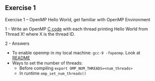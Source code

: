 
## Exercise 1

Exercise 1 – OpenMP Hello World, get familiar with OpenMP Environment

1 -  Write an OpenMP [C code](hello.c) with each thread printing Hello World from Thread X! where X is the thread ID.

2 - Answers
  - To enable openmp in my local machine: ```gcc-9 -fopenmp```. Look at [README](README.md)
  - Ways to set the number of threads:
    - Before compiling ```export OMP_NUM_THREADS=<num_threads>```
	- In runtime ```omp_set_num_threads()```